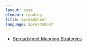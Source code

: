 ```yaml
---
layout: page
element: reading
title: Spreadsheet 
language: Spreadsheet
---
```


- [Spreadsheet Munging Strategies](https://nacnudus.github.io/spreadsheet-munging-strategies/)


